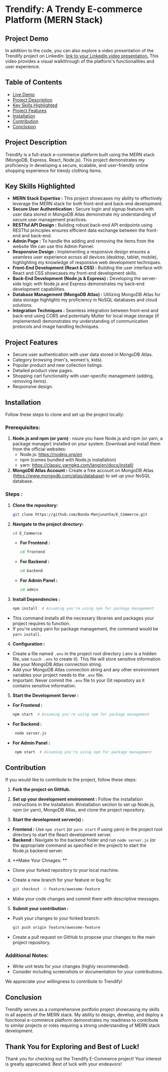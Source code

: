 # Trendify: A Trendy E-commerce Platform (MERN Stack)

## Project Demo

In addition to the code, you can also explore a video presentation of the Trendify project on LinkedIn: [link to your LinkedIn video presentation.](https://www.linkedin.com/feed/update/urn:li:activity:7173709674586787842/) This video provides a visual walkthrough of the platform's functionalities and user experience.

## Table of Contents

- [Live Demo](#live-demo)
- [Project Description](#project-description)
- [Key Skills Highlighted](#key-skills-highlighted)
- [Project Features](#project-features)
- [Installation](#installation)
- [Contribution](#contribution)
- [Conclusion](#conclusion)

## Project Description

Trendify is a full-stack e-commerce platform built using the MERN stack (MongoDB, Express, React, Node.js). This project demonstrates my proficiency in developing a secure, scalable, and user-friendly online shopping experience for trendy clothing items.

## Key Skills Highlighted

- **MERN Stack Expertise :** This project showcases my ability to effectively leverage the MERN stack for both front-end and back-end development.
- **Secure User Authentication :** Secure login and signup features with user data stored in MongoDB Atlas demonstrate my understanding of secure user management practices.
- **RESTful API Design :** Building robust back-end API endpoints using RESTful principles ensures efficient data exchange between the front-end and back-end.
- **Admin Page :** To handle the adding and removing the items from the website We can use this Admin Pannel.
- **Responsive Design :**  Implementing a responsive design ensures a seamless user experience across all devices (desktop, tablet, mobile), highlighting my knowledge of responsive web development techniques.
- **Front-End Development (React & CSS) :** Building the user interface with React and CSS showcases my front-end development skills.
- **Back-End Development (Node.js & Express) :** Developing the server-side logic with Node.js and Express demonstrates my back-end development capabilities.
- **Database Management (MongoDB Atlas) :** Utilizing MongoDB Atlas for data storage highlights my proficiency in NoSQL databases and cloud solutions.
- **Integration Techniques :** Seamless integration between front-end and back-end using CORS and potentially Multer for local image storage (if implemented) demonstrates my understanding of communication protocols and image handling techniques.

## Project Features

- Secure user authentication with user data stored in MongoDB Atlas.
- Category browsing (men's, women's, kids).
- Popular product and new collection listings.
- Detailed product view pages.
- Shopping cart functionality with user-specific management (adding, removing items).
- Responsive design.

## Installation

Follow these steps to clone and set up the project locally:

### Prerequisites:

1. **Node.js and npm (or yarn)** : nsure you have Node.js and npm (or yarn, a package manager) installed on your system. Download and install them from the official websites:
   - Node.js: https://nodejs.org/en
   - npm (comes bundled with Node.js installation)
   - yarn: https://classic.yarnpkg.com/lang/en/docs/install/
2. **MongoDB Atlas Account :** Create a free account on MongoDB Atlas (https://www.mongodb.com/atlas/database) to set up your NoSQL database.

### Steps :

1. **Clone the repository:**

    ```bash
    git clone https://github.com/Banda-Manjunatha/E_Commerce.git
    ```
    
3. **Navigate to the project directory:**

    ```bash
    cd E_Commerce
    ```

     - **For Frontend :**
         ```bash
         cd frontend
         ```
     - **For Backend :**
         ```bash
         cd backend
         ```
     - **For Admin Panel :**
         ```bash
         cd admin
         ```
      
3. **Install Dependencies :**

     ```bash
    npm install  # Assuming you're using npm for package management
    ```
     
  - This command installs all the necessary libraries and packages your project requires to function.
  - If you're using yarn for package management, the command would be `yarn install`.

4. **Configuration :**

  - Create a file named `.env` in the project root directory (.env is a hidden file, use `touch .env` to create it). This file will store sensitive information like your MongoDB Atlas connection string.
  - Add your MongoDB Atlas connection string and any other environment variables your project needs to the `.env` file.
  - Important: Never commit the `.env` file to your Git repository as it contains sensitive information.

5. **Start the Development Server :**
  
  - **For Frontend :**
    
     ```bash
     npm start  # Assuming you're using npm for package management
    ```

  - **For Backend :**

    ```bash
     node server.js 
    ```

  - **For Admin Panel :**

    ```bash
     npm start  # Assuming you're using npm for package management
    ```
    
## Contribution

If you would like to contribute to the project, follow these steps:

1. **Fork the project on GitHub.**

2. **Set up your development environment :** Follow the installation instructions in the Installation: #installation section to set up Node.js, npm (or yarn), MongoDB Atlas, and clone the project repository.

3. **Start the development server(s) :** 

  - **Frontend :** Use `npm start` (or `yarn start` if using yarn) in the project root directory to start the React development server.
  - **Backend :** Navigate to the backend folder and run `node server.js` (or the appropriate command as specified in the project) to start the Node.js backend server.

4. **Make Your Chnages: **

  - Clone your forked repository to your local machine.
  - Create a new branch for your feature or bug fix:

    ```bash
    git checkout -b feature/awesome-feature
    ```
  - Make your code changes and commit them with descriptive messages.

5. **Submit your contribution :**

  - Push your changes to your forked branch:

    ```bash
    git push origin feature/awesome-feature
    ```
  - Create a pull request on GitHub to propose your changes to the main project repository.

### Additional Notes:

  - Write unit tests for your changes (highly recommended).
  - Consider including screenshots or documentation for your contributions.

We appreciate your willingness to contribute to Trendify!

## Conclusion

Trendify serves as a comprehensive portfolio project showcasing my skills in all aspects of the MERN stack. My ability to design, develop, and deploy a functional e-commerce platform demonstrates my readiness to contribute to similar projects or roles requiring a strong understanding of MERN stack development.

## Thank You for Exploring and Best of Luck!

Thank you for checking out the Trendify E-Commerce project! Your interest is greatly appreciated. Best of luck with your endeavors!

